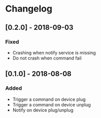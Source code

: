 # Changelog

## [0.2.0] - 2018-09-03
### Fixed
- Crashing when notify service is missing
- Do not crash when command fail

## [0.1.0] - 2018-08-08
### Added
- Trigger a command on device plug
- Trigger a command on device unplug
- Notify on device plug/unplug

